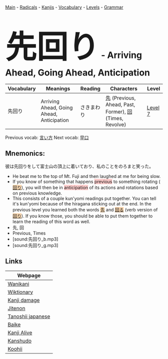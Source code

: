 <style> bigfont {font-size: 100px}</style>
[Main](../README.md) -
[Radicals](../radicals.md) -
[Kanjis](../kanjis.md) -
[Vocabulary](../vocabulary.md) -
[Levels](../levels.md) -
[Grammar](../grammar.md)
# <bigfont> 先回り</bigfont> - Arriving Ahead, Going Ahead, Anticipation 

| Vocabulary | Meanings | Reading | Characters | Level |
| --- | --- | --- | --- | --- |
| 先回り | Arriving Ahead, Going Ahead, Anticipation | さきまわり |  [先](../kanjis/先.md) (Previous, Ahead, Past, Former), [回](../kanjis/回.md) (Times, Revolve) | [Level 7](../levels/wk_level7.md) |

Previous vocab: [言い方](言い方.md) Next vocab: [早口](早口.md) 

## Mnemonics:
彼は先回りをして富士山の頂上に着いており、私のことをのろまと笑った。
* He beat me to the top of Mt. Fuji and then laughed at me for being slow.
* If you know of something that happens <span style="background-color:#ffcccb"> previous</span> to something rotating (<span style="background-color:#fed8b1"> [回り](https://jisho.org/search/回り)</span>), you will then be in <span style="background-color:#ffcccb"> anticipation</span> of its actions and rotations based on previous knowledge.
* This consists of a couple kun'yomi readings put together. You can tell it's kun'yomi because of the hiragana sticking out at the end. In the previous level you learned both the words <span style="background-color:#fed8b1"> [先](https://jisho.org/search/先)</span> and <span style="background-color:#fed8b1"> [回る](https://jisho.org/search/回る)</span> (verb version of <span style="background-color:#fed8b1"> [回り](https://jisho.org/search/回り)</span>). If you know those, you should be able to put them together to learn the reading of this word as well.
* 先, 回
* Previous, Times
* [sound:先回り_b.mp3]
* [sound:先回り_g.mp3]


## Links 

| Webpage |
| --- |
| [Wanikani          ](https://www.wanikani.com/kanji/先回り) |
| [Wiktionary        ](https://en.wiktionary.org/wiki/先回り) |
| [Kanji damage      ](http://www.kanjidamage.com/kanji/search?utf8=✓&q=先回り) |
| [Jitenon           ](https://jitenon.com/kanji/先回り) |
| [Tanoshii japanese ](https://www.tanoshiijapanese.com/dictionary/kanji.cfm?k=先回り) |
| [Baike             ](https://baike.baidu.com/item/先回り) |
| [Kanji Alive       ](https://app.kanjialive.com/先回り) |
| [Kanshudo          ](https://www.kanshudo.com/searchmn?q=先回り) |
| [Koohii            ](https://kanji.koohii.com/study/kanji/先回り) |
